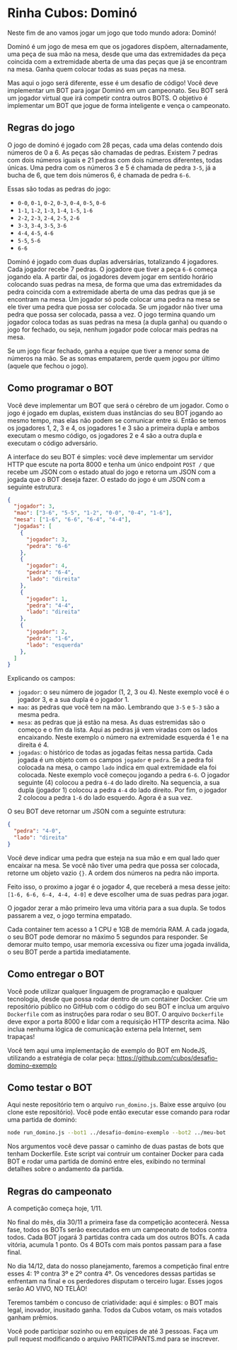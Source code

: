 # Rinha Cubos: Dominó

Neste fim de ano vamos jogar um jogo que todo mundo adora: Dominó!

Dominó é um jogo de mesa em que os jogadores dispõem, alternadamente, uma peça de sua mão na mesa, desde que uma das extremidades da peça coincida com a extremidade aberta de uma das peças que já se encontram na mesa. Ganha quem colocar todas as suas peças na mesa.

Mas aqui o jogo será diferente, esse é um desafio de código! Você deve implementar um BOT para jogar Dominó em um campeonato. Seu BOT será um jogador virtual que irá competir contra outros BOTS. O objetivo é implementar um BOT que jogue de forma inteligente e vença o campeonato.

## Regras do jogo

O jogo de dominó é jogado com 28 peças, cada uma delas contendo dois números de 0 a 6. As peças são chamadas de pedras. Existem 7 pedras com dois números iguais e 21 pedras com dois números diferentes, todas únicas. Uma pedra com os números 3 e 5 é chamada de pedra `3-5`, já a bucha de 6, que tem dois números 6, é chamada de pedra `6-6`.

Essas são todas as pedras do jogo:

- `0-0`, `0-1`, `0-2`, `0-3`, `0-4`, `0-5`, `0-6`
- `1-1`, `1-2`, `1-3`, `1-4`, `1-5`, `1-6`
- `2-2`, `2-3`, `2-4`, `2-5`, `2-6`
- `3-3`, `3-4`, `3-5`, `3-6`
- `4-4`, `4-5`, `4-6`
- `5-5`, `5-6`
- `6-6`

Dominó é jogado com duas duplas adversárias, totalizando 4 jogadores. Cada jogador recebe 7 pedras. O jogadore que tiver a peça `6-6` começa jogando ela. A partir daí, os jogadores devem jogar em sentido horário colocando suas pedras na mesa, de forma que uma das extremidades da pedra coincida com a extremidade aberta de uma das pedras que já se encontram na mesa. Um jogador só pode colocar uma pedra na mesa se ele tiver uma pedra que possa ser colocada. Se um jogador não tiver uma pedra que possa ser colocada, passa a vez. O jogo termina quando um jogador coloca todas as suas pedras na mesa (a dupla ganha) ou quando o jogo for fechado, ou seja, nenhum jogador pode colocar mais pedras na mesa.

Se um jogo ficar fechado, ganha a equipe que tiver a menor soma de números na mão. Se as somas empatarem, perde quem jogou por último (aquele que fechou o jogo).

## Como programar o BOT

Você deve implementar um BOT que será o cérebro de um jogador. Como o jogo é jogado em  duplas, existem duas instâncias do seu BOT jogando ao mesmo tempo, mas elas não podem se comunicar entre si. Então se temos os jogadores 1, 2, 3 e 4, os jogadores 1 e 3 são a primeira dupla e ambos executam o mesmo código, os jogadores 2 e 4 são a outra dupla e executam o código adversário.

A interface do seu BOT é simples: você deve implementar um servidor HTTP que escute na porta 8000 e tenha um único endpoint `POST /` que recebe um JSON com o estado atual do jogo e retorna um JSON com a jogada que o BOT deseja fazer. O estado do jogo é um JSON com a seguinte estrutura:

```json
{
  "jogador": 3,
  "mao": ["3-6", "5-5", "1-2", "0-0", "0-4", "1-6"],
  "mesa": ["1-6", "6-6", "6-4", "4-4"],
  "jogadas": [
    {
      "jogador": 3,
      "pedra": "6-6"
    },
    {
      "jogador": 4,
      "pedra": "6-4",
      "lado": "direita"
    },
    {
      "jogador": 1,
      "pedra": "4-4",
      "lado": "direita"
    },
    {
      "jogador": 2,
      "pedra": "1-6",
      "lado": "esquerda"
    },
  ]
}
```

Explicando os campos:

- `jogador`: o seu número de jogador (1, 2, 3 ou 4). Neste exemplo você é o jogador 3, e a sua dupla é o jogador 1.
- `mao`: as pedras que você tem na mão. Lembrando que `3-5` e `5-3` são a mesma pedra.
- `mesa`: as pedras que já estão na mesa. As duas estremidas são o começo e o fim da lista. Aqui as pedras já vem viradas com os lados encaixando. Neste exemplo o número na extremidade esquerda é 1 e na direita é 4.
- `jogadas`: o histórico de todas as jogadas feitas nessa partida. Cada jogada é um objeto com os campos `jogador` e `pedra`. Se a pedra foi colocada na mesa, o campo `lado` indica em qual extremidade ela foi colocada. Neste exemplo você começou jogando a pedra `6-6`. O jogador seguinte (4) colocou a pedra `6-4` do lado direito. Na sequencia, a sua dupla (jogador 1) colocou a pedra `4-4` do lado direito. Por fim, o jogador 2 colocou a pedra `1-6` do lado esquerdo. Agora é a sua vez.

O seu BOT deve retornar um JSON com a seguinte estrutura:

```json
{
  "pedra": "4-0",
  "lado": "direita"
}
```

Você deve indicar uma pedra que esteja na sua mão e em qual lado quer encaixar na mesa. Se você não tiver uma pedra que possa ser colocada, retorne um objeto vazio `{}`. A ordem dos números na pedra não importa.

Feito isso, o proximo a jogar é o jogador 4, que receberá a mesa desse jeito: `[1-6, 6-6, 6-4, 4-4, 4-0]` e deve escolher uma de suas pedras para jogar.

O jogador zerar a mão primeiro leva uma vitória para a sua dupla. Se todos passarem a vez, o jogo termina empatado.

Cada container tem acesso a 1 CPU e 1GB de memória RAM. A cada jogada, o seu BOT pode demorar no máximo 5 segundos para responder. Se demorar muito tempo, usar memoria excessiva ou fizer uma jogada inválida, o seu BOT perde a partida imediatamente.

## Como entregar o BOT

Você pode utilizar qualquer linguagem de programação e qualquer tecnologia, desde que possa rodar dentro de um container Docker. Crie um repositório público no GitHub com o código do seu BOT e inclua um arquivo `Dockerfile` com as instruções para rodar o seu BOT. O arquivo `Dockerfile` deve expor a porta 8000 e lidar com a requisição HTTP descrita acima. Não inclua nenhuma lógica de comunicação externa pela Internet, sem trapaças!

Você tem aqui uma implementação de exemplo do BOT em NodeJS, utilizando a estratégia de colar peça: https://github.com/cubos/desafio-domino-exemplo

## Como testar o BOT

Aqui neste repositório tem o arquivo `run_domino.js`. Baixe esse arquivo (ou clone este repositório). Você pode então executar esse comando para rodar uma partida de dominó:

```bash
node run_domino.js --bot1 ../desafio-domino-exemplo --bot2 ../meu-bot
```

Nos argumentos você deve passar o caminho de duas pastas de bots que tenham Dockerfile. Este script vai contruir um container Docker para cada BOT e rodar uma partida de dominó entre eles, exibindo no terminal detalhes sobre o andamento da partida.

## Regras do campeonato

A competição começa hoje, 1/11.

No final do mês, dia 30/11 a primeira fase da competição acontecerá. Nessa fase, todos os BOTs serão executados em um campeonato de todos contra todos. Cada BOT jogará 3 partidas contra cada um dos outros BOTs. A cada vitória, acumula 1 ponto. Os 4 BOTs com mais pontos passam para a fase final.

No dia 14/12, data do nosso planejamento, faremos a competição final entre esses 4: 1º contra 3º e 2º contra 4º. Os vencedores dessas partidas se enfrentam na final e os perdedores disputam o terceiro lugar. Esses jogos serão AO VIVO, NO TELÃO!

Teremos também o concuso de criatividade: aqui é simples: o BOT mais legal, inovador, inusitado ganha. Todos da Cubos votam, os mais votados ganham prêmios.

Você pode participar sozinho ou em equipes de até 3 pessoas. Faça um pull request modificando o arquivo PARTICIPANTS.md para se inscrever.
